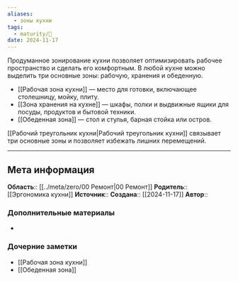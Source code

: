 ```yaml
---
aliases:
  - зоны кухни
tags:
  - maturity/🌱
date: 2024-11-17
---
```

Продуманное зонирование кухни позволяет оптимизировать рабочее пространство и сделать его комфортным. В любой кухне можно выделить три основные зоны: рабочую, хранения и обеденную.

- [[Рабочая зона кухни]] — место для готовки, включающее столешницу, мойку, плиту.
- [[Зона хранения на кухне]] — шкафы, полки и выдвижные ящики для посуды, продуктов и бытовой техники.
- [[Обеденная зона]] — стол и стулья, барная стойка или остров.

[[Рабочий треугольник кухни|Рабочий треугольник кухни]] связывает три основные зоны и позволяет избежать лишних перемещений.
***
## Мета информация
**Область**:: [[../meta/zero/00 Ремонт|00 Ремонт]]
**Родитель**:: [[Эргономика кухни]]
**Источник**:: 
**Создана**:: [[2024-11-17]]
**Автор**:: 
### Дополнительные материалы
- 

### Дочерние заметки
<!-- QueryToSerialize: LIST FROM [[]] WHERE contains(Родитель, this.file.link) or contains(parents, this.file.link) -->
<!-- SerializedQuery: LIST FROM [[]] WHERE contains(Родитель, this.file.link) or contains(parents, this.file.link) -->
- [[Рабочая зона кухни]]
- [[Обеденная зона]]
<!-- SerializedQuery END -->

